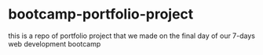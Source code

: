 # bootcamp-portfolio-project
this is a repo of portfolio project that we made on the final day of our 7-days web development bootcamp
